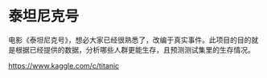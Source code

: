 # 泰坦尼克号

电影《泰坦尼克号》，想必大家已经很熟悉了，改编于真实事件。此项目的目的就是根据已经提供的数据，分析哪些人群更能生存，且预测测试集里的生存情况。

https://www.kaggle.com/c/titanic